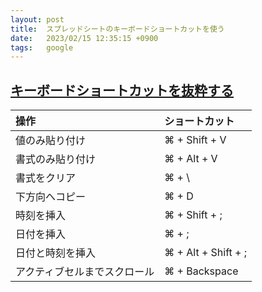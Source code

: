 ```yaml
---
layout: post
title:  スプレッドシートのキーボードショートカットを使う
date:   2023/02/15 12:35:15 +0900
tags:   google
---
```


## [キーボードショートカットを抜粋する](https://support.google.com/docs/answer/181110?hl=ja)

|操作                        |ショートカット      |
|:---------------------------|:-------------------|
|値のみ貼り付け              |⌘ + Shift + V      |
|書式のみ貼り付け            |⌘ + Alt + V        |
|書式をクリア                |⌘ + \              |
|下方向へコピー              |⌘ + D              |
|時刻を挿入                  |⌘ + Shift + ;      |
|日付を挿入                  |⌘ + ;              |
|日付と時刻を挿入            |⌘ + Alt + Shift + ;|
|アクティブセルまでスクロール|⌘ + Backspace      |
